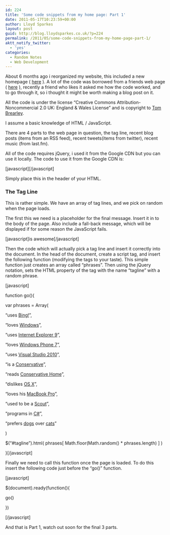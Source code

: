 ```yaml
---
id: 224
title: 'Some code snippets from my home page: Part 1'
date: 2011-05-17T10:23:59+00:00
author: Lloyd Sparkes
layout: post
guid: http://blog.lloydsparkes.co.uk/?p=224
permalink: /2011/05/some-code-snippets-from-my-home-page-part-1/
aktt_notify_twitter:
  - 'yes'
categories:
  - Random Notes
  - Web Development
---
```

About 6 months ago i reorganized my website, this included a new homepage ( [here](http://lloydsparkes.co.uk) ). A lot of the code was borrowed from a friends web page ( [here](http://x5315.com/) ), recently a friend who likes it asked me how the code worked, and to go through it, so i thought it might be worth making a blog post on it.

All the code is under the license &#8220;Creative Commons Attribution-Noncommercial 2.0 UK: England & Wales License&#8221; and is copyright to [Tom Brearley](http://x5315.com).

I assume a basic knowledge of HTML / JavaScript.

There are 4 parts to the web page in question, the tag line, recent blog posts (items from an RSS feed), recent tweets(items from twitter), recent music (from last.fm).

All of the code requires jQuery, i used it from the Google CDN but you can use it locally. The code to use it from the Google CDN is:

\[javascript\]\[/javascript\]

Simply place this in the header of your HTML.

### The Tag Line

This is rather simple. We have an array of tag lines, and we pick on random when the page loads.

The first this we need is a placeholder for the final message. Insert it in to the body of the page. Also include a fall-back message, which will be displayed if for some reason the JavaScript fails.

[javascript]<span id="tagline">is awesome</span>[/javascript]

Then the code which will actually pick a tag line and insert it correctly into the document. In the head of the document, create a script tag, and insert the following function (modifying the tags to your taste). This simple function just creates an array called &#8220;phrases&#8221;. Then using the jQuery notation, sets the HTML property of the tag with the name &#8220;tagline&#8221; with a random phrase.
  
[javascript]
  
function go(){
  
var phrases = Array(
  
&#8220;uses <a href=&#8221;http://www.bing.com&#8221;>Bing!</a>&#8221;,
  
&#8220;loves <a href=&#8221;http://www.microsoft.com/windows&#8221;>Windows</a>&#8221;,
  
&#8220;uses <a href=&#8221;http://www.microsoft.com/ie&#8221;>Internet Explorer 9</a>&#8221;,
  
&#8220;loves <a href=&#8221;http://www.microsoft.com/windowsphone&#8221;>Windows Phone 7</a>&#8221;,
  
&#8220;uses <a href=&#8221;http://www.microsoft.com/windows&#8221;>Visual Studio 2010</a>&#8221;,
  
&#8220;is a <a href=&#8221;http://www.conservatives.com/default.aspx&#8221;>Conservative</a>&#8221;,
  
&#8220;reads <a href=&#8221;http://conservativehome.blogs.com/&#8221;>Conservative Home</a>&#8221;,
  
&#8220;dislikes <a href=&#8221;http://www.apple.com/macosx/&#8221;>OS X</a>&#8221;,
  
&#8220;loves his <a href=&#8221;http://www.apple.com/macbookpro/&#8221;>MacBook Pro</a>&#8221;,
  
&#8220;used to be a <a href=&#8221;http://en.wikipedia.org/wiki/Scouting&#8221;>Scout</a>&#8221;,
  
&#8220;programs in <a href=&#8221;http://en.wikipedia.org/wiki/C\_Sharp\_(programming_language)&#8221;>C#</a>&#8221;,
  
&#8220;prefers <a href=&#8221;http://en.wikipedia.org/wiki/Dogs&#8221;>dogs</a> over <a href=&#8221;http://en.wikipedia.org/wiki/Cat&#8221;>cats</a>&#8221;
  
)
  
$(&#8220;#tagline&#8221;).html( phrases[ Math.floor(Math.random() * phrases.length) ] )
  
}[/javascript]

Finally we need to call this function once the page is loaded. To do this insert the following code just before the &#8220;go()&#8221; function.
  
[javascript]
  
$(document).ready(function(){
  
go()
  
})
  
[/javascript]
  
And that is Part 1, watch out soon for the final 3 parts.